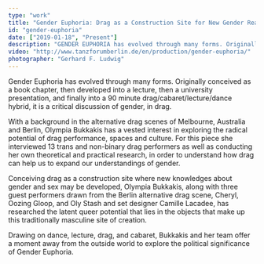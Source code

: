 ```yaml
---
type: "work"
title: "Gender Euphoria: Drag as a Construction Site for New Gender Realities"
id: "gender-euphoria"
date: ["2019-01-18", "Present"]
description: "GENDER EUPHORIA has evolved through many forms. Originally conceived as a book chapter, then developed into a lecture, then a university presentation, and finally into a 90 minute drag/cabaret/lecture/dance hybrid, it is a critical discussion of gender, in drag." 
video: "http://www.tanzforumberlin.de/en/production/gender-euphoria/"
photographer: "Gerhard F. Ludwig"
---
```


Gender Euphoria has evolved through many forms. Originally conceived as a book chapter, then developed into a lecture, then a university presentation, and finally into a 90 minute drag/cabaret/lecture/dance hybrid, it is a critical discussion of gender, in drag. 

With a background in the alternative drag scenes of Melbourne, Australia and Berlin, Olympia Bukkakis has a vested interest in exploring the radical potential of drag performance, spaces and culture. For this piece she interviewed 13 trans and non-binary drag performers as well as conducting her own theoretical and practical research, in order to understand how drag can help us to expand our understandings of gender. 

Conceiving drag as a construction site where new knowledges about gender and sex may be developed, Olympia Bukkakis, along with three guest performers drawn from the Berlin alternative drag scene, Cheryl, Oozing Gloop, and Oly Stash and set designer Camille Lacadee, has researched the latent queer potential that lies in the objects that make up this traditionally masculine site of creation. 

Drawing on dance, lecture, drag, and cabaret, Bukkakis and her team offer a moment away from the outside world to explore the political significance of Gender Euphoria.


